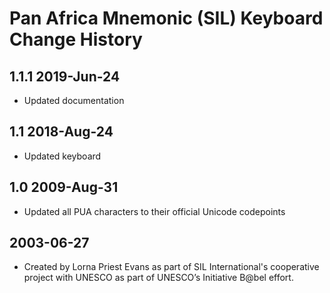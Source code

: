 Pan Africa Mnemonic (SIL) Keyboard Change History
=======================

1.1.1 2019-Jun-24
---------------
* Updated documentation

1.1 2018-Aug-24
---------------
* Updated keyboard

1.0 2009-Aug-31
---------------
* Updated all PUA characters to their official Unicode codepoints

2003-06-27
-----------------
* Created by Lorna Priest Evans as part of SIL International's 
  cooperative project with UNESCO as part of UNESCO’s Initiative B@bel effort. 

